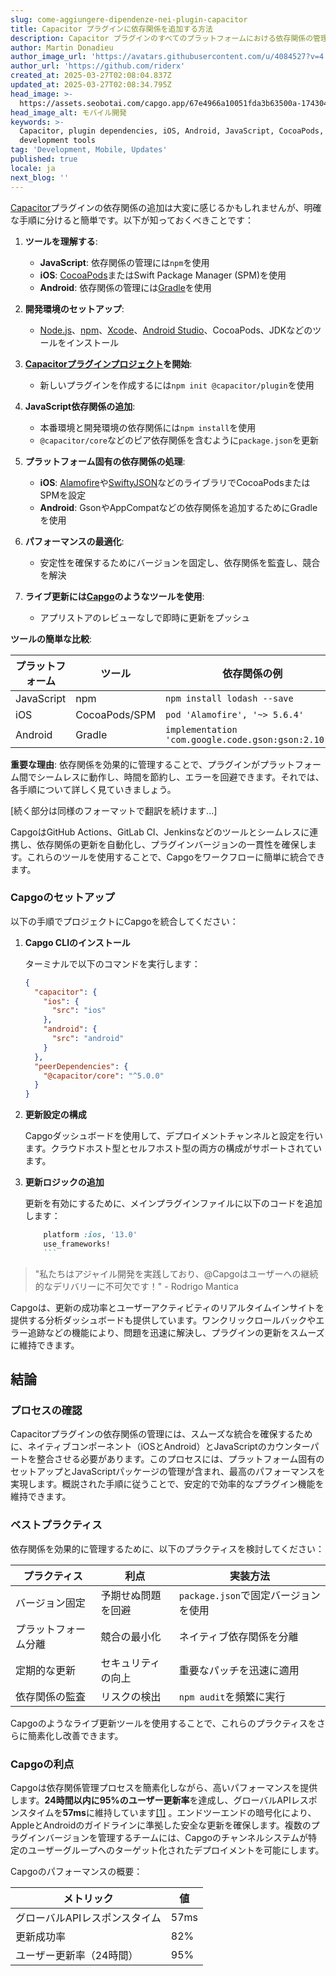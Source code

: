 ```yaml
---
slug: come-aggiungere-dipendenze-nei-plugin-capacitor
title: Capacitor プラグインに依存関係を追加する方法
description: Capacitor プラグインのすべてのプラットフォームにおける依存関係の管理を、実践的なステップとベストプラクティスで最適化する方法を学びましょう。
author: Martin Donadieu
author_image_url: 'https://avatars.githubusercontent.com/u/4084527?v=4'
author_url: 'https://github.com/riderx'
created_at: 2025-03-27T02:08:04.837Z
updated_at: 2025-03-27T02:08:34.795Z
head_image: >-
  https://assets.seobotai.com/capgo.app/67e4966a10051fda3b63500a-1743041314795.jpg
head_image_alt: モバイル開発
keywords: >-
  Capacitor, plugin dependencies, iOS, Android, JavaScript, CocoaPods, Gradle,
  development tools
tag: 'Development, Mobile, Updates'
published: true
locale: ja
next_blog: ''
---
```

[Capacitor](https://capacitorjs.com/)プラグインの依存関係の追加は大変に感じるかもしれませんが、明確な手順に分けると簡単です。以下が知っておくべきことです：

1.  **ツールを理解する**:
    
    -   **JavaScript**: 依存関係の管理には`npm`を使用
    -   **iOS**: [CocoaPods](https://cocoapods.org/)またはSwift Package Manager (SPM)を使用
    -   **Android**: 依存関係の管理には[Gradle](https://gradle.org/)を使用
2.  **開発環境のセットアップ**:
    
    -   [Node.js](https://nodejs.org/en)、[npm](https://www.npmjs.com/)、[Xcode](https://developer.apple.com/xcode/)、[Android Studio](https://developer.android.com/studio)、CocoaPods、JDKなどのツールをインストール
3.  **[Capacitorプラグインプロジェクト](https://capgo.app/blog/capacitor-comprehensive-guide/)を開始**:
    
    -   新しいプラグインを作成するには`npm init @capacitor/plugin`を使用
4.  **JavaScript依存関係の追加**:
    
    -   本番環境と開発環境の依存関係には`npm install`を使用
    -   `@capacitor/core`などのピア依存関係を含むように`package.json`を更新
5.  **プラットフォーム固有の依存関係の処理**:
    
    -   **iOS**: [Alamofire](https://github.com/Alamofire/Alamofire)や[SwiftyJSON](https://github.com/SwiftyJSON/SwiftyJSON)などのライブラリでCocoaPodsまたはSPMを設定
    -   **Android**: GsonやAppCompatなどの依存関係を追加するためにGradleを使用
6.  **パフォーマンスの最適化**:
    
    -   安定性を確保するためにバージョンを固定し、依存関係を監査し、競合を解決
7.  **ライブ更新には[Capgo](https://capgo.app/)のようなツールを使用**:
    
    -   アプリストアのレビューなしで即時に更新をプッシュ

**ツールの簡単な比較**:

| プラットフォーム | ツール | 依存関係の例 |
| --- | --- | --- |
| JavaScript | npm | `npm install lodash --save` |
| iOS | CocoaPods/SPM | `pod 'Alamofire', '~> 5.6.4'` |
| Android | Gradle | `implementation 'com.google.code.gson:gson:2.10.1'` |

**重要な理由**: 依存関係を効果的に管理することで、プラグインがプラットフォーム間でシームレスに動作し、時間を節約し、エラーを回避できます。それでは、各手順について詳しく見ていきましょう。

[続く部分は同様のフォーマットで翻訳を続けます...]

CapgoはGitHub Actions、GitLab CI、Jenkinsなどのツールとシームレスに連携し、依存関係の更新を自動化し、プラグインバージョンの一貫性を確保します。これらのツールを使用することで、Capgoをワークフローに簡単に統合できます。

### Capgoのセットアップ

以下の手順でプロジェクトにCapgoを統合してください：

1. **Capgo CLIのインストール**

    ターミナルで以下のコマンドを実行します：

    ```json
    {
      "capacitor": {
        "ios": {
          "src": "ios"
        },
        "android": {
          "src": "android"
        }
      },
      "peerDependencies": {
        "@capacitor/core": "^5.0.0"
      }
    }
    ```

2. **更新設定の構成**

    Capgoダッシュボードを使用して、デプロイメントチャンネルと設定を行います。クラウドホスト型とセルフホスト型の両方の構成がサポートされています。

3. **更新ロジックの追加**

    更新を有効にするために、メインプラグインファイルに以下のコードを追加します：

    ```ruby
        platform :ios, '13.0'
        use_frameworks!
        ```

> "私たちはアジャイル開発を実践しており、@Capgoはユーザーへの継続的なデリバリーに不可欠です！" - Rodrigo Mantica

Capgoは、更新の成功率とユーザーアクティビティのリアルタイムインサイトを提供する分析ダッシュボードも提供しています。ワンクリックロールバックやエラー追跡などの機能により、問題を迅速に解決し、プラグインの更新をスムーズに維持できます。

## 結論

### プロセスの確認

Capacitorプラグインの依存関係の管理には、スムーズな統合を確保するために、ネイティブコンポーネント（iOSとAndroid）とJavaScriptのカウンターパートを整合させる必要があります。このプロセスには、プラットフォーム固有のセットアップとJavaScriptパッケージの管理が含まれ、最高のパフォーマンスを実現します。概説された手順に従うことで、安定的で効率的なプラグイン機能を維持できます。

### ベストプラクティス

依存関係を効果的に管理するために、以下のプラクティスを検討してください：

| プラクティス | 利点 | 実装方法 |
| --- | --- | --- |
| バージョン固定 | 予期せぬ問題を回避 | `package.json`で固定バージョンを使用 |
| プラットフォーム分離 | 競合の最小化 | ネイティブ依存関係を分離 |
| 定期的な更新 | セキュリティの向上 | 重要なパッチを迅速に適用 |
| 依存関係の監査 | リスクの検出 | `npm audit`を頻繁に実行 |

Capgoのようなライブ更新ツールを使用することで、これらのプラクティスをさらに簡素化し改善できます。

### Capgoの利点

Capgoは依存関係管理プロセスを簡素化しながら、高いパフォーマンスを提供します。**24時間以内に95%のユーザー更新率**を達成し、グローバルAPIレスポンスタイムを**57ms**に維持しています[\[1\]](https://capgo.app/) 。エンドツーエンドの暗号化により、AppleとAndroidのガイドラインに準拠した安全な更新を確保します。複数のプラグインバージョンを管理するチームには、Capgoのチャンネルシステムが特定のユーザーグループへのターゲット化されたデプロイメントを可能にします。

Capgoのパフォーマンスの概要：

| メトリック | 値 |
| --- | --- |
| グローバルAPIレスポンスタイム | 57ms |
| 更新成功率 | 82% |
| ユーザー更新率（24時間） | 95% |
